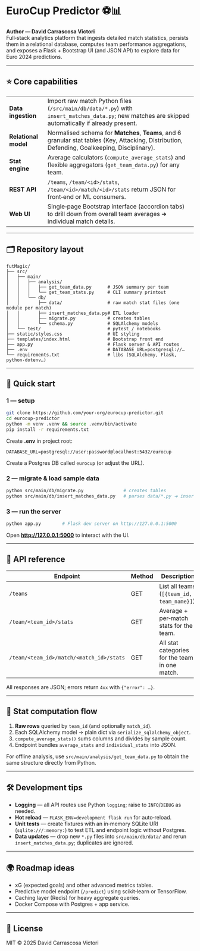 # EuroCup Predictor ⚽️📊

**Author — David Carrascosa Victori**  
Full‑stack analytics platform that ingests detailed match statistics, persists them in a relational database, computes team performance aggregations, and exposes a Flask + Bootstrap UI (and JSON API) to explore data for Euro 2024 predictions.

---
## ⭐️ Core capabilities

| | |
|---|---|
| **Data ingestion** | Import raw match Python files (`/src/main/db/data/*.py`) with `insert_matches_data.py`; new matches are skipped automatically if already present. |
| **Relational model** | Normalised schema for **Matches**, **Teams**, and 6 granular stat tables (Key, Attacking, Distribution, Defending, Goalkeeping, Disciplinary). |
| **Stat engine** | Average calculators (`compute_average_stats`) and flexible aggregators (`get_team_data.py`) for any team. |
| **REST API** | `/teams`, `/team/<id>/stats`, `/team/<id>/match/<id>/stats` return JSON for front‑end or ML consumers. |
| **Web UI** | Single‑page Bootstrap interface (accordion tabs) to drill down from overall team averages ➜ individual match details. |

---
## 🗂 Repository layout

```text
futMagic/
├── src/
│   ├── main/
│   │   ├── analysis/
│   │   │   ├── get_team_data.py      # JSON summary per team
│   │   │   └── get_team_stats.py     # CLI summary printout
│   │   └── db/
│   │       ├── data/                 # raw match stat files (one module per match)
│   │       ├── insert_matches_data.py# ETL loader
│   │       ├── migrate.py            # creates tables
│   │       └── schema.py             # SQLAlchemy models
│   └── test/                         # pytest / notebooks
├── static/styles.css                 # UI styling
├── templates/index.html              # Bootstrap front end
├── app.py                            # Flask server & API routes
├── .env                              # DATABASE_URL=postgresql://…
└── requirements.txt                  # libs (SQLAlchemy, Flask, python‑dotenv…)
```

---
## 🚀 Quick start

### 1 — setup
```bash
git clone https://github.com/your‑org/eurocup‑predictor.git
cd eurocup‑predictor
python -m venv .venv && source .venv/bin/activate
pip install -r requirements.txt
```

Create **.env** in project root:
```env
DATABASE_URL=postgresql://user:password@localhost:5432/eurocup
```
Create a Postgres DB called `eurocup` (or adjust the URL).

### 2 — migrate & load sample data
```bash
python src/main/db/migrate.py               # creates tables
python src/main/db/insert_matches_data.py   # parses data/*.py ➜ inserts stats
```

### 3 — run the server
```bash
python app.py        # Flask dev server on http://127.0.0.1:5000
```
Open **http://127.0.0.1:5000** to interact with the UI.

---
## 🔌 API reference

| Endpoint | Method | Description |
|----------|--------|-------------|
| `/teams` | GET | List all teams (`[{team_id, team_name}]`). |
| `/team/<team_id>/stats` | GET | Average + per‑match stats for the team. |
| `/team/<team_id>/match/<match_id>/stats` | GET | All stat categories for the team in one match. |

All responses are JSON; errors return `4xx` with `{"error": …}`.

---
## 🧮 Stat computation flow

1. **Raw rows** queried by `team_id` (and optionally `match_id`).
2. Each SQLAlchemy model → plain dict via `serialize_sqlalchemy_object`.
3. `compute_average_stats()` sums columns and divides by sample count.
4. Endpoint bundles `average_stats` and `individual_stats` into JSON.

For offline analysis, use `src/main/analysis/get_team_data.py` to obtain the same structure directly from Python.

---
## 🛠 Development tips

* **Logging** — all API routes use Python `logging`; raise to `INFO`/`DEBUG` as needed.
* **Hot reload** — `FLASK_ENV=development flask run` for auto‑reload.
* **Unit tests** — create fixtures with an in‑memory SQLite URI (`sqlite:///:memory:`) to test ETL and endpoint logic without Postgres.
* **Data updates** — drop new `*.py` files into `src/main/db/data/` and rerun `insert_matches_data.py`; duplicates are ignored.

---
## 🌍 Roadmap ideas

- xG (expected goals) and other advanced metrics tables.
- Predictive model endpoint (`/predict`) using scikit‑learn or TensorFlow.
- Caching layer (Redis) for heavy aggregate queries.
- Docker Compose with Postgres + app service.

---
## 📄 License

MIT © 2025 David Carrascosa Victori


